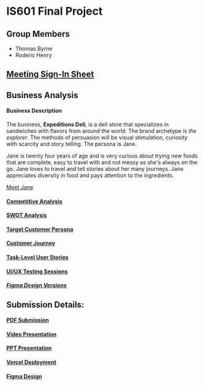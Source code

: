 # IS601 Final Project

## Group Members
- Thomas Byrne
- Roderic Henry

## [Meeting Sign-In Sheet](signin.md)

## Business Analysis

#### Business Description
The business, **Expeditions Deli**, is a deli store that specializes in sandwiches with flavors from around the world. The brand archetype is *the explorer*. The methods of persuasion will be visual stimulation, curiosity with scarcity and story telling. The persona is Jane.

Jane is twenty four years of age and is very curious about trying new foods that are complete, easy to travel with and not messy as she's always on the go. Jane loves to travel and tell stories about her many journeys. Jane appreciates diversity in food and pays attention to the ingredients.

[Meet Jane](persona.md)

#### [Competitive Analysis](competitive-analysis.md)

#### [SWOT Analysis](swot-analysis.md)

#### [Target Customer Persona](persona.md)

#### [Customer Journey](customer-journey.md)

#### [Task-Level User Stories](user-stories.md)

#### [UI/UX Testing Sessions](ui_ux-testing.docx)
##### [Figma Design Versions](figma-design-versions)


## Submission Details:

#### [PDF Submission](Expeditions-Deli-Submission.pdf)

#### [Video Presentation](https://youtu.be/7jBQVj3aPp4)

#### [PPT Presentation](IS601_Expeditions-deli.pptx)

#### [Vercel Deployment](https://is601-final-proj-jnpuhe7es-roderics-projects.vercel.app/)

#### [Figma Design](https://www.figma.com/file/tz75GtZjtQWg1M2hw688YO/Expeditions-Deli?type=design&node-id=0-1&mode=design&t=EdBgz8iYh4zT6AOJ-0)
